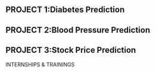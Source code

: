 ## PROJECT 1:Diabetes Prediction
## PROJECT 2:Blood Pressure Prediction
## PROJECT 3:Stock Price Prediction

INTERNSHIPS &amp; TRAININGS
